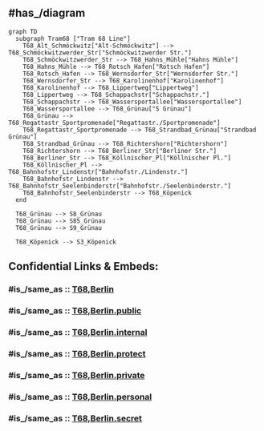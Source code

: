 
## #has_/diagram 


```mermaid
graph TD
  subgraph Tram68 ["Tram 68 Line"]
    T68_Alt_Schmöckwitz["Alt-Schmöckwitz"] --> T68_Schmöckwitzwerder_Str["Schmöckwitzwerder Str."]
    T68_Schmöckwitzwerder_Str --> T68_Hahns_Mühle["Hahns Mühle"]
    T68_Hahns_Mühle --> T68_Rotsch_Hafen["Rotsch Hafen"]
    T68_Rotsch_Hafen --> T68_Wernsdorfer_Str["Wernsdorfer Str."]
    T68_Wernsdorfer_Str --> T68_Karolinenhof["Karolinenhof"]
    T68_Karolinenhof --> T68_Lippertweg["Lippertweg"]
    T68_Lippertweg --> T68_Schappachstr["Schappachstr."]
    T68_Schappachstr --> T68_Wassersportallee["Wassersportallee"]
    T68_Wassersportallee --> T68_Grünau["S Grünau"]
    T68_Grünau --> T68_Regattastr_Sportpromenade["Regattastr./Sportpromenade"]
    T68_Regattastr_Sportpromenade --> T68_Strandbad_Grünau["Strandbad Grünau"]
    T68_Strandbad_Grünau --> T68_Richtershorn["Richtershorn"]
    T68_Richtershorn --> T68_Berliner_Str["Berliner Str."]
    T68_Berliner_Str --> T68_Köllnischer_Pl["Köllnischer Pl."]
    T68_Köllnischer_Pl --> T68_Bahnhofstr_Lindenstr["Bahnhofstr./Lindenstr."]
    T68_Bahnhofstr_Lindenstr --> T68_Bahnhofstr_Seelenbinderstr["Bahnhofstr./Seelenbinderstr."]
    T68_Bahnhofstr_Seelenbinderstr --> T68_Köpenick
  end

  T68_Grünau --> S8_Grünau
  T68_Grünau --> S85_Grünau
  T68_Grünau --> S9_Grünau

  T68_Köpenick --> S3_Köpenick

```


## Confidential Links & Embeds: 

### #is_/same_as :: [T68,Berlin](/_Standards/Earth/Continent/Europe/Europe~Central/Germany/Germany~West/State~Berlin/cities~Berlin/cities~Berlin/Berlin-city/Tram,Berlin/T68,Berlin.md) 

### #is_/same_as :: [T68,Berlin.public](/_public/Earth/Continent/Europe/Europe~Central/Germany/Germany~West/State~Berlin/cities~Berlin/cities~Berlin/Berlin-city/Tram,Berlin/T68,Berlin.public.md) 

### #is_/same_as :: [T68,Berlin.internal](/_internal/Earth/Continent/Europe/Europe~Central/Germany/Germany~West/State~Berlin/cities~Berlin/cities~Berlin/Berlin-city/Tram,Berlin/T68,Berlin.internal.md) 

### #is_/same_as :: [T68,Berlin.protect](/_protect/Earth/Continent/Europe/Europe~Central/Germany/Germany~West/State~Berlin/cities~Berlin/cities~Berlin/Berlin-city/Tram,Berlin/T68,Berlin.protect.md) 

### #is_/same_as :: [T68,Berlin.private](/_private/Earth/Continent/Europe/Europe~Central/Germany/Germany~West/State~Berlin/cities~Berlin/cities~Berlin/Berlin-city/Tram,Berlin/T68,Berlin.private.md) 

### #is_/same_as :: [T68,Berlin.personal](/_personal/Earth/Continent/Europe/Europe~Central/Germany/Germany~West/State~Berlin/cities~Berlin/cities~Berlin/Berlin-city/Tram,Berlin/T68,Berlin.personal.md) 

### #is_/same_as :: [T68,Berlin.secret](/_secret/Earth/Continent/Europe/Europe~Central/Germany/Germany~West/State~Berlin/cities~Berlin/cities~Berlin/Berlin-city/Tram,Berlin/T68,Berlin.secret.md)

